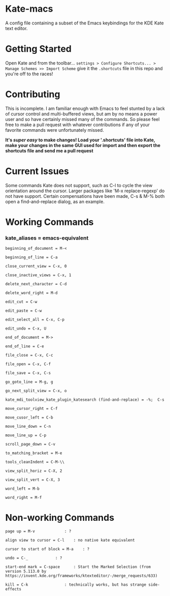 # Kate-macs
A config file containing a subset of the Emacs keybindings for the KDE Kate text editor.

# Getting Started
Open Kate and from the toolbar...
`settings > Configure Shortcuts... > Manage Schemes >> Import Scheme`
give it the `.shortcuts` file in this repo and you're off to the races!

# Contributing
This is incomplete.
I am familiar enough with Emacs to feel stunted by a lack of cursor control and multi-buffered views, but am by no means a power user and so have certainly missed many of the commands. So please feel free to make a pull request with whatever contributions if any of your favorite commands were unfortunately missed.

**It's _super easy_ to make changes! Load your '.shortcuts' file into Kate, make your changes in the same GUI used for import and then export the shortcuts file and send me a pull request**

# Current Issues
Some commands Kate does not support, such as C-l to cycle the view orientation around the cursor.
Larger packages like 'M-x replace-regexp' do not have support.
Certain compensations have been made, C-s & M-% both open a find-and-replace dialog, as an example.

# Working Commands
### kate_aliases = emacs-equivalent
```
beginning_of_document = M-<

beginning_of_line = C-a

close_current_view = C-x, 0

close_inactive_views = C-x, 1

delete_next_character = C-d

delete_word_right = M-d

edit_cut = C-w

edit_paste = C-w

edit_select_all = C-x, C-p

edit_undo = C-x, U

end_of_document = M->

end_of_line = C-e

file_close = C-x, C-c

file_open = C-x, C-f

file_save = C-x, C-s

go_goto_line = M-g, g

go_next_split_view = C-x, o

kate_mdi_toolview_kate_plugin_katesearch (find-and-replace) = -%;  C-s

move_cursor_right = C-f

move_cusor_left = C-b

move_line_down = C-n

move_line_up = C-p

scroll_page_down = C-v

to_matching_bracket = M-e

tools_cleanIndent = C-M-\\

view_split_horiz = C-X, 2

view_split_vert = C-X, 3

word_left = M-b

word_right = M-f
```

# Non-working Commands
```
page up = M-v			  : ?

align view to cursor = C-l 	  : no native kate equivalent

cursor to start of block = M-a    : ?

undo = C-_			  : ?

start-end mark = C-space 	  : Start the Marked Selection (from version 5.113.0 by https://invent.kde.org/frameworks/ktexteditor/-/merge_requests/633)

kill = C-k     	 		  : technically works, but has strange side-effects
```
